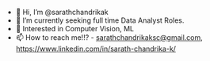 - 👋 Hi, I’m @sarathchandrikak
- 🌱 I’m currently seeking full time Data Analyst Roles.
- 💙 Interested in Computer Vision, ML
- 📫 How to reach me!!? - sarathchandrikaksc@gmail.com, https://www.linkedin.com/in/sarath-chandrika-k/

<!---
sarathchandrikak/sarathchandrikak is a ✨ special ✨ repository because its `README.md` (this file) appears on your GitHub profile.
You can click the Preview link to take a look at your changes.
--->
